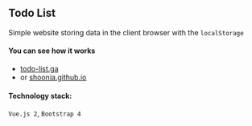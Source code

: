 ## Todo List
Simple website storing data in the client browser with the `localStorage`

#### You can see how it works
* [todo-list.ga](http://todo-list.ga/) 
* or [shoonia.github.io](https://shoonia.github.io)


#### Technology stack:
`Vue.js 2`, `Bootstrap 4`
